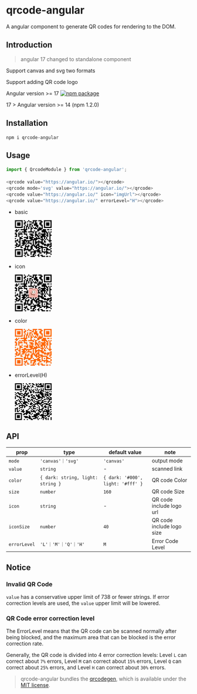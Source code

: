 # qrcode-angular

A angular component to generate QR codes for rendering to the DOM.

## Introduction

> angular 17 changed to standalone component

Support canvas and svg two formats

Support adding QR code logo

Angular version >= 17 [![npm package](https://img.shields.io/badge/npm-latest%20version-%231890ff)](https://www.npmjs.com/package/qrcode-angular)

17 > Angular version >= 14 (npm 1.2.0)

## Installation

```shell
npm i qrcode-angular
```

## Usage

```typescript
import { QrcodeModule } from 'qrcode-angular';

<qrcode value="https://angular.io/"></qrcode>
<qrcode mode='svg' value="https://angular.io/"></qrcode>
<qrcode value="https://angular.io/" icon="imgUrl"></qrcode>
<qrcode value="https://angular.io/" errorLevel="H"></qrcode>
```

- basic

  <img src="https://github.com/OriginRing/qrcode.angular/blob/master/src/assets/image/originring.png" alt="basic" width="100" height="100">

- icon

  <img src="https://github.com/OriginRing/qrcode.angular/blob/master/src/assets/image/originring-logo.png" alt="basic" width="100" height="100">

- color

  <img src="https://github.com/OriginRing/qrcode.angular/blob/master/src/assets/image/originring-color.png" alt="basic" width="100" height="100">

- errorLevel(H)

  <img src="https://github.com/OriginRing/qrcode.angular/blob/master/src/assets/image/originring-level.png" alt="basic" width="100" height="100">

## API

| prop         | type                              | default value                     | note                      |
| ------------ | --------------------------------- |-----------------------------------|---------------------------|
| `mode`       | `'canvas'｜'svg'`                 | `'canvas'`                        | output mode               |
| `value`      | `string`                          | -                                 | scanned link              |
| `color`      | `{ dark: string, light: string }` | `{ dark: '#000', light: '#fff' }` | QR code Color             |
| `size`       | `number`                          | `160`                             | QR code Size              |
| `icon`       | `string`                          | -                                 | QR code include logo url  |
| `iconSize`   | `number`                          | `40`                              | QR code include logo size |
| `errorLevel` | `'L'｜'M'｜'Q'｜'H'`              | `M`                               | Error Code Level          |

## Notice

### Invalid QR Code

`value` has a conservative upper limit of 738 or fewer strings. If error correction levels are used, the `value` upper limit will be lowered.

### QR Code error correction level

The ErrorLevel means that the QR code can be scanned normally after being blocked, and the maximum area that can be blocked is the error correction rate.

Generally, the QR code is divided into 4 error correction levels: Level `L` can correct about `7%` errors, Level `M` can correct about `15%` errors, Level `Q` can correct about `25%` errors, and Level `H` can correct about `30%` errors.

> qrcode-angular bundles the [qrcodegen](https://github.com/nayuki/QR-Code-generator/blob/942f4319a6ba913dbc6775d8e665ccf18f401d83/typescript-javascript/qrcodegen.ts), which is available under the [MIT license](https://github.com/nayuki/QR-Code-generator/blob/942f4319a6ba913dbc6775d8e665ccf18f401d83/typescript-javascript/qrcodegen.ts).
